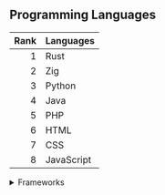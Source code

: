 ## Programming Languages
|Rank| Languages  |
|---:|------------|
|   1| Rust       |
|   2| Zig        |
|   3| Python     |
|   4| Java       |
|   5| PHP        |
|   6| HTML       |
|   7| CSS        |
|   8| JavaScript |

<details>
  <summary>Frameworks</summary>
  ## Top Frameworks
  | Rank | Framework |
  |-----:|-----------|
  |     1| Laravel   |
  |     2| Nextjs    |
  |     3| Vue       |
</details>

